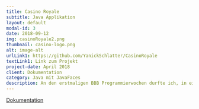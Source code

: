 ```yaml
---
title: Casino Royale
subtitle: Java Applikation
layout: default
modal-id: 3
date: 2018-09-12
img: casinoRoyale2.png
thumbnail: casino-logo.png
alt: image-alt
urlLink1: https://github.com/YanickSchlatter/CasinoRoyale
textLink1: Link zum Projekt
project-date: April 2018
client: Dokumentation
category: Java mit JavaFaces
description: An den erstmaligen BBB Programmierwochen durfte ich, in einem fünfköpfigem Team, eine vollwärtiges Programm umsetzten. Das ganze wurde nach IPA Vorgaben dokumentiert und bewertet. Meine Gruppe konnte das ganze mit einer best Note, unter allen Teilnehmern, von 5.5 abschliessen.
---
```


<a href="https://github.com/YanickSchlatter/CasinoRoyale">Dokumentation</a>
